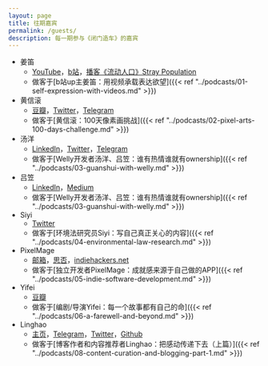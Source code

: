 ```yaml
---
layout: page
title: 往期嘉宾
permalink: /guests/
description: 每一期参与《闭门造车》的嘉宾
---
```


- 姜笛
    - [YouTube](https://www.youtube.com/channel/UC9z2DPYJtVI6dFQzt92kaFQ)，[b站](https://space.bilibili.com/228834724/)，[播客《流动人口》Stray Population](https://podcast.cscript.site/)
    - 做客于[b站up主姜笛：用视频承载表达欲望]({{< ref "../podcasts/01-self-expression-with-videos.md" >}})
- 黄信滚
    - [豆瓣](https://www.douban.com/people/mfcndw/)，[Twitter](https://twitter.com/MtFront)，[Telegram](https://t.me/mtfront)
    - 做客于[黄信滚：100天像素画挑战]({{< ref "../podcasts/02-pixel-arts-100-days-challenge.md" >}})
- 汤洋
    - [LinkedIn](https://www.linkedin.com/in/tangyang/)，[Twitter](https://twitter.com/tangyang)，[Telegram](https://t.me/ytang)
    - 做客于[Welly开发者汤洋、吕笠：谁有热情谁就有ownership]({{< ref "../podcasts/03-guanshui-with-welly.md" >}})
- 吕笠
    - [LinkedIn](https://www.linkedin.com/in/li-lu-77110715)，[Medium](https://medium.com/@lilu_98243)
    - 做客于[Welly开发者汤洋、吕笠：谁有热情谁就有ownership]({{< ref "../podcasts/03-guanshui-with-welly.md" >}})
- Siyi
    - [Twitter](https://twitter.com/41shen)
    - 做客于[环境法研究员Siyi：写自己真正关心的内容]({{< ref "../podcasts/04-environmental-law-research.md" >}})
- PixelMage
    - [邮箱](huajian.hhj@gmail.com)，[思否](https://segmentfault.com/u/pixelmage)，[indiehackers.net](https://indiehackers.net/pxmage)
    - 做客于[独立开发者PixelMage：成就感来源于自己做的APP]({{< ref "../podcasts/05-indie-software-development.md" >}})
- Yifei
    - [豆瓣](https://www.douban.com/people/sylvia_smile/)
    - 做客于[编剧/导演Yifei：每一个故事都有自己的命]({{< ref "../podcasts/06-a-farewell-and-beyond.md" >}})
- Linghao
    - [主页](https://linghao.io/)，[Telegram](https://t.me/linghao)，[Twitter](https://twitter.com/instante_42)，[Github](https://github.com/dnc1994)
    - 做客于[博客作者和内容推荐者Linghao：把感动传递下去（上篇）]({{< ref "../podcasts/08-content-curation-and-blogging-part-1.md" >}})